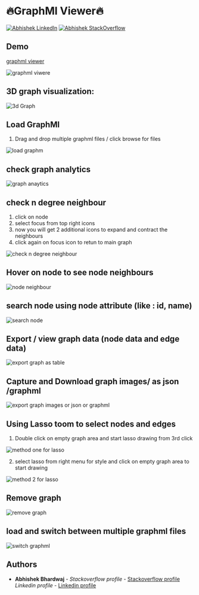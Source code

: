 # 🔥GraphMl Viewer🔥  

[![Abhishek LinkedIn](https://img.shields.io/badge/Abhishek-LinkedIn-blue.svg?style=for-the-badge)](https://www.linkedin.com/in/abhishek-bhardwaj-b16764166) [![Abhishek StackOverflow](https://img.shields.io/badge/Abhishek-StackOverflow-orange.svg?style=for-the-badge)](https://stackoverflow.com/users/6870223/abhi?tab=profile)

## Demo
[graphml viewer](http://graphml.abhishekbhardwaj.xyz/)

![graphml viwere](https://media.giphy.com/media/LwkeSCUlNhOy3nM1as/giphy.gif)

## 3D graph visualization:
![3d Graph](https://media.giphy.com/media/IoKispirVCq6xKNRv7/giphy.gif)

## Load GraphMl
1. Drag and drop multiple graphml files / click browse for files

![load graphm](https://media.giphy.com/media/kTTcgB33vQJacQ5yXK/giphy.gif)

## check graph analytics
![graph anaytics](https://media.giphy.com/media/47eSarzujmoFzcfKZl/giphy.gif)

## check n degree neighbour
1. click on node
2. select focus from top right icons
3. now you will get 2 additional icons to expand and contract the neighbours
4. click again on focus icon to retun to main graph

![check n degree neighbour ](https://media.giphy.com/media/cx4TpwKlxo8yexXKIK/giphy.gif)

## Hover on node to see node neighbours
![node neighbour](https://media.giphy.com/media/7OtmVY2R0ZrlbkJ8dU/giphy.gif)

## search node using node attribute (like : id, name)
![search node](https://media.giphy.com/media/nI5QXamuZd1pFNoVBB/giphy.gif)

## Export / view graph data (node data and edge data)
![export graph as table](https://media.giphy.com/media/QpnPqP4B8zozo0MtXL/giphy.gif)

## Capture and Download graph images/ as json /graphml
![export graph images or json or graphml](https://media.giphy.com/media/CtOE4N84ekyMgJ0Aw6/giphy.gif)

## Using Lasso toom to select nodes and edges
1. Double click on empty graph area and start lasso drawing from 3rd click

![method one for lasso](https://media.giphy.com/media/Ikd3a4OT3qu9M1zv6P/giphy.gif)

2. select lasso from right menu for style and click on empty graph area to start drawing

![method 2 for lasso](https://media.giphy.com/media/0qGO8v8wy5J0QUzVvE/giphy.gif)

## Remove graph
![remove graph](https://media.giphy.com/media/qKoFwiwOwsP9lMA3av/giphy.gif)

## load and switch between multiple graphml files
![switch graphml](https://media.giphy.com/media/ZYgtaTloSPG9xuQKrP/giphy.gif)



## Authors

* **Abhishek Bhardwaj** - *Stackoverflow profile* - [Stackoverflow profile](https://stackoverflow.com/users/6870223/abhi?tab=profile)
			  *Linkedin profile* - [Linkedin profile](https://www.linkedin.com/in/abhishek-bhardwaj-b16764166)
